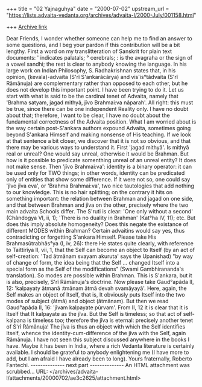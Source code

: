 +++
title = "02 Yajnaguhya"
date = "2000-07-02"
upstream_url = "https://lists.advaita-vedanta.org/archives/advaita-l/2000-July/001158.html"

+++
[Archive link](https://lists.advaita-vedanta.org/archives/advaita-l/2000-July/001158.html)

Dear Friends,
I wonder whether someone can help me to find an answer to some questions, and I beg your pardon if this contribution will be a bit lengthy. First a word on my translitteration of Sanskrit for plain text documents: ' indicates palatals; ° cerebrals; : is the avagraha or the sign of a vowel sandhi; the rest is clear to anybody knowing the language.
In his large work on Indian Philosophy, S. Radhakrishnan states that, in his opinion, (kevala)-advaita (S'rî S'ankarâcârya) and vis'is°tâdvaita (S'rî Râmânuja) are complementary rather than opposed to each other, but he does not develop this important point. I have been trying to do it. Let us start with what is said to be the cardinal tenet of Advaita, namely that 'Brahma satyam, jagad mithyâ, jîvo Brahmai:va nâparah'. All right: this must be true, since there can be one independent Reality only. I have no doubt about that; therefore, I want to be clear, I have no doubt about the fundamental correctness of the Advaita position. What I am worried about is the way certain post-S'ankara authors expound Advaita, sometimes going beyond S'ankara Himself and making nonsense of His teaching.
If we look at that sentence a bit closer, we discover that it is not so obvious, and that there may be various ways to understand it. First 'jagad mithyâ'. Is mithyâ real or unreal? One would say unreal, otherwise it would be Brahman. But how is it possible to predicate somenthing unreal of an unreal entity? It does not make sense. Then 'jîvo Brahmai:va': identity is a binary operator: it can be used only for TWO things; in other words, identity can be predicated only of entities that show some difference. If it were not so, one could say 'jîvo jîva eva', or 'Brahma Brahmai:va', two nice tautologies that add nothing to our knowledge. This is no hair splitting; on the contrary it hits on something important: the relation between Brahman and jagad on one side, and that between Brahman and jîva on the other, precisely where the two main advaita Schools differ.
The S'ruti is clear: 'One only without a second' (Chândogya VI, ii, 1); 'There is no duality in Brahman' (Kat°ha IV, 11); etc. But does this imply absolute homogeneity? Does this negate the existance of different MODES within Brahman? Certain advaitins would say yes, thus contradicting or forgetting S'ankara Himself. Please take His Brahmasûtrabhâs°ya (I, iv, 26): there He states quite clearly, with reference to Taittirîya II, vii, 1, that the Self can become an object to Itself (by an act of self-creation: 'Tad âtmânam svayam akuruta' says the Upanishad) "by way of change of form, the idea being that the Self ... changed Itself into a special form as the Self of the modifications" (Swami Gambhirananda's translation).
So modes are possible within Brahman. This is S'ankara, but it is also, precisely, S'rî Râmânuja's doctrine.
Now please take Gaud°apâda II, 12: 'kalpayaty âtmanâ :tmânam âtmâ devah svamâyayâ'. Here, again, the Self makes an object of Itself, that is, It obviously puts Itself into the two modes of subject (âtmâ) and object (âtmânam). But then we read Gaud°apâda II, 16: 'jîvam kalpayate pûrvam'. From II, 12 it is clear that it is Itself that It kalpayate as the jîva. But the Self is timeless; so that act of self-kalpana is timeless too; therefore the jîva is eternal: precisely another tenet of S'rî Râmânuja! The jîva is thus an object with which the Self identifies Itself, whence the identity-cum-difference of the jîva with the Self, again Râmânuja.
I have not seen this subject discussed anywhere in the books I have. Maybe it has been in India, where a rich Vedanta literature is certainly available. I should be grateful to anybody enlightening me (I have more to add, but I am afraid I have already been to long).
Yours fraternally,
Roberto Fantechi.
-------------- next part --------------
An HTML attachment was scrubbed...
URL: </archives/advaita-l/attachments/20000702/ae3c2625/attachment.html>
